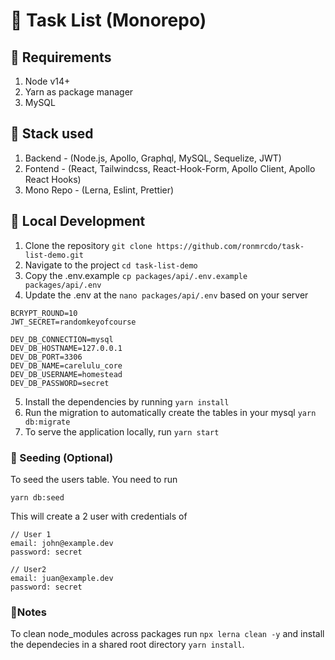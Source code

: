 # 🎉 Task List (Monorepo)

## 📝 Requirements
1. Node v14+
2. Yarn as package manager
3. MySQL

## 🚀 Stack used
1. Backend - (Node.js, Apollo, Graphql, MySQL, Sequelize, JWT)
2. Fontend - (React, Tailwindcss, React-Hook-Form, Apollo Client, Apollo React Hooks)
3. Mono Repo - (Lerna, Eslint, Prettier)

## 🔨 Local Development

1. Clone the repository `git clone https://github.com/ronmrcdo/task-list-demo.git`
2. Navigate to the project `cd task-list-demo`
3. Copy the .env.example `cp packages/api/.env.example packages/api/.env`
4. Update the .env at the `nano packages/api/.env` based on your server
```
BCRYPT_ROUND=10
JWT_SECRET=randomkeyofcourse

DEV_DB_CONNECTION=mysql
DEV_DB_HOSTNAME=127.0.0.1
DEV_DB_PORT=3306
DEV_DB_NAME=carelulu_core
DEV_DB_USERNAME=homestead
DEV_DB_PASSWORD=secret
```
5. Install the dependencies by running `yarn install`
6. Run the migration to automatically create the tables in your mysql `yarn db:migrate`
7. To serve the application locally, run `yarn start`

### 🌱 Seeding (Optional)

To seed the users table. You need to run
```
yarn db:seed
```

This will create a 2 user with credentials of

```
// User 1
email: john@example.dev
password: secret

// User2
email: juan@example.dev
password: secret
```


### 📝Notes

To clean node_modules across packages run `npx lerna clean -y` and install the dependecies in a shared root directory `yarn install`.